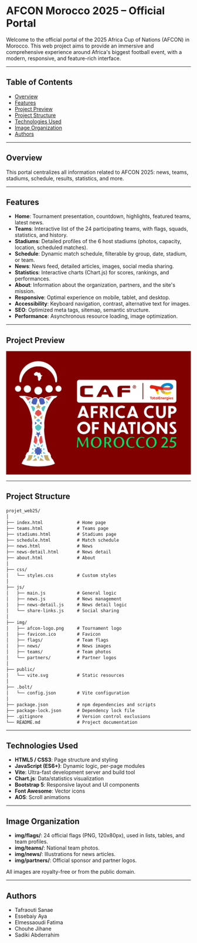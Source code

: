 # AFCON Morocco 2025 – Official Portal

Welcome to the official portal of the 2025 Africa Cup of Nations (AFCON) in Morocco. This web project aims to provide an immersive and comprehensive experience around Africa's biggest football event, with a modern, responsive, and feature-rich interface.

---

## Table of Contents

- [Overview](#overview)
- [Features](#features)
- [Project Preview](#project-preview)
- [Project Structure](#project-structure)
- [Technologies Used](#technologies-used)
- [Image Organization](#image-organization)
- [Authors](#authors)

---

## Overview

This portal centralizes all information related to AFCON 2025: news, teams, stadiums, schedule, results, statistics, and more.

---

## Features

- **Home**: Tournament presentation, countdown, highlights, featured teams, latest news.
- **Teams**: Interactive list of the 24 participating teams, with flags, squads, statistics, and history.
- **Stadiums**: Detailed profiles of the 6 host stadiums (photos, capacity, location, scheduled matches).
- **Schedule**: Dynamic match schedule, filterable by group, date, stadium, or team.
- **News**: News feed, detailed articles, images, social media sharing.
- **Statistics**: Interactive charts (Chart.js) for scores, rankings, and performances.
- **About**: Information about the organization, partners, and the site's mission.
- **Responsive**: Optimal experience on mobile, tablet, and desktop.
- **Accessibility**: Keyboard navigation, contrast, alternative text for images.
- **SEO**: Optimized meta tags, sitemap, semantic structure.
- **Performance**: Asynchronous resource loading, image optimization.

---

## Project Preview

![Site Preview](img/afcon-logo.png)

---

## Project Structure

```text
projet_web25/
│
├── index.html             # Home page
├── teams.html             # Teams page
├── stadiums.html          # Stadiums page
├── schedule.html          # Match schedule
├── news.html              # News
├── news-detail.html       # News detail
├── about.html             # About
│
├── css/
│   └── styles.css         # Custom styles
│
├── js/
│   ├── main.js            # General logic
│   ├── news.js            # News management
│   ├── news-detail.js     # News detail logic
│   └── share-links.js     # Social sharing
│
├── img/
│   ├── afcon-logo.png     # Tournament logo
│   ├── favicon.ico        # Favicon
│   ├── flags/             # Team flags
│   ├── news/              # News images
│   ├── teams/             # Team photos
│   └── partners/          # Partner logos
│
├── public/
│   └── vite.svg           # Static resources
│
├── .bolt/
│   └── config.json        # Vite configuration
│
├── package.json           # npm dependencies and scripts
├── package-lock.json      # Dependency lock file
├── .gitignore             # Version control exclusions
└── README.md              # Project documentation
```

---

## Technologies Used

- **HTML5 / CSS3**: Page structure and styling
- **JavaScript (ES6+)**: Dynamic logic, per-page modules
- **Vite**: Ultra-fast development server and build tool
- **Chart.js**: Data/statistics visualization
- **Bootstrap 5**: Responsive layout and UI components
- **Font Awesome**: Vector icons
- **AOS**: Scroll animations

---

## Image Organization

- **img/flags/**: 24 official flags (PNG, 120x80px), used in lists, tables, and team profiles.
- **img/teams/**: National team photos.
- **img/news/**: Illustrations for news articles.
- **img/partners/**: Official sponsor and partner logos.

All images are royalty-free or from the public domain.

---

## Authors

- Tafraouti Sanae
- Essebaiy Aya
- Elmessaoudi Fatima
- Chouhe Jihane
- Sadiki Abderrahim


